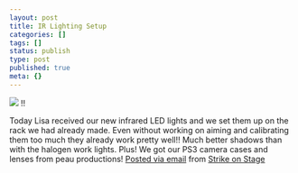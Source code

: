 ```yaml
---
layout: post
title: IR Lighting Setup
categories: []
tags: []
status: publish
type: post
published: true
meta: {}
---
```




[![](http://posterous.com/getfile/files.posterous.com/strikeonstage/ofzhigOoLSxiR5uzXSRWNdNQTtYvEZW7ueMlDNYWgbbSaxTLzhx4KnAPDb96/SOS-IRscreen.jpg.scaled.500.jpg)](http://posterous.com/getfile/files.posterous.com/strikeonstage/FrHV1RsrosQuKeHk8PneGniSCw9xCd1iT4WdXZMopeHTz5mK6FsMmiU7Hyza/SOS-IRscreen.jpg) 
!!

 Today Lisa received our new infrared LED lights and we set them up on the rack we had already made. 
 Even without working on aiming and calibrating them too much they already work pretty well!! Much better shadows than with the halogen work lights. 
 Plus! We got our PS3 camera cases and lenses from peau productions! 
[Posted via email](http://posterous.com)  from 
[Strike on Stage](http://strikeonstage.posterous.com/ir-lighting-setup)
